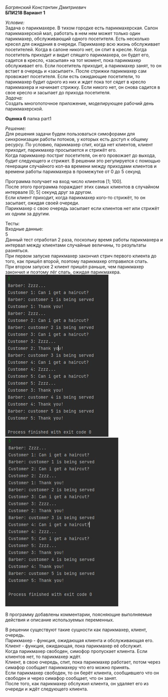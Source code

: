 *Багрянский Константин Дмитриевич*  
**БПИ218 Вариант 1**

*Условие:*  
Задача о парикмахере. В тихом городке есть парикмахерская. Салон парикмахерской мал, работать в нем нем может только один парикмахер, обслуживающий одного посетителя. Есть несколько кресел для ожидания в очереди. Парикмахер всю жизнь обслуживает посетителей. Когда в салоне никого нет, он спит в кресле. Когда посетитель приходит и видит спящего парикмахера, он будет его, садится в кресло, «засыпая» на тот момент, пока парикмахер обслуживает его. Если посетитель приходит, а парикмахер занят, то он
встает в очередь и «засыпает». После стрижки парикмахер сам провожает посетителя. Если есть ожидающие посетители, то парикмахер будит одного из
них и ждет пока тот сядет в кресло парикмахера и начинает стрижку. Если
никого нет, он снова садится в свое кресло и засыпает до прихода посетителя.  
*Задача:*  
Создать многопоточное приложение, моделирующее рабочий день парикмахерской.  

**Оценка 6** папка part1  

*Решение:*  
Для решения задачи будем пользоваться симофорами для синхронизации работы
потоков, у которых есть доступ к общему ресурсу.
По условию, парикмахер спит, когда нет клиентов, клиент приходит, парикмахер просыпается и стрижёт его.  
Когда парикмахер постриг посетителя, он его провожает до выхода, будит следующего и стрижет.
В решении это регулируется с помощью генерации случайного кол-ва времени между приходами клиентов и времени работы парикмахера в промежутке от 0 до 5 секунд   
  
Программа получает на вход число клиентов [1; 100].  
После этого программа пораждает этих самых клиентов в случайном интервале [0; 5] секунд друг за другом.   
Если клиент приходит, когда парикмахер кого-то стрижёт, то он засыпает, ожидая своей очереди.  
Парикмахер с свою очередь засыпает если клиентов нет или стрижёт их одним за другим.  

Тесты:  
Входные данные:  
5  
Данный тест отработал 2 раза, поскольку время работы парикмахера и интервал между клиентами случайные величины, то результаты разняться.  
При первом запуске парикмахер закончил стрич первого клиента до того, как пришёл второй, поэтому парикмахер отправился спать.  
При втором запуске 2 клиент пришёл раньше, чем парикмахер закончил и поэтому лёг спать, ожидая парикмахера.  
![alt text](part1/test1.jpg)
![alt text](part1/test2.jpg)


В программу добавлены комментарии, поясняющие выполняемые действия и описание используемых переменных.  

В решении существуют такие сущности как парикмахер, клиент, очередь.  
Парикмахер - функция, ожидающая клиента и обслуживающая его.  
Клиент - функция, ожидающая, пока парикмахер её обслужит.  
Когда парикмахер свободен, симофор пропускает клиента. Если клиентов нет, то парикмахер ждёт.  
Клиент, в свою очередь, спит, пока парикмахер работает, потом через симафор сообщает парикмахеру что его можно принять.  
Если парикмахер свободен, то он берёт клиента, сообщившего что он свободен и через симафор сообщает, что он занят.  
После того, как парикмахер обслужил клиента, он удаляет его из очереди и ждёт следующего клиента.  
